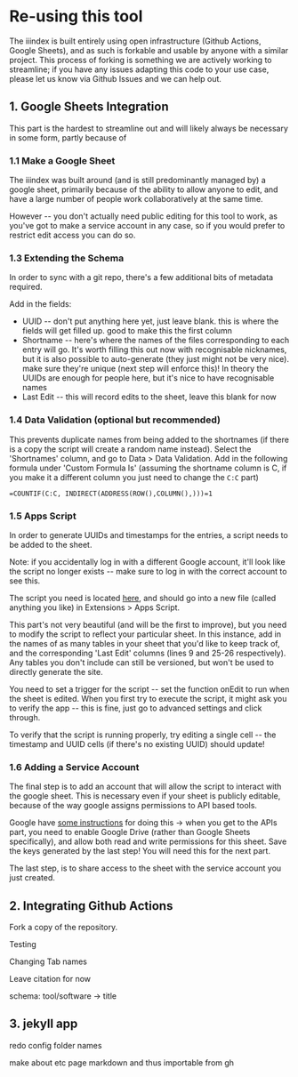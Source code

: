 # Re-using this tool

The iiindex is built entirely using open infrastructure (Github Actions, Google Sheets), and as such is forkable and usable by anyone with a similar project. This process of forking is something we are actively working to streamline; if you have any issues adapting this code to your use case, please let us know via Github Issues and we can help out.

## 1. Google Sheets Integration

This part is the hardest to streamline out and will likely always be necessary in some form, partly because of

### 1.1 Make a Google Sheet

The iiindex was built around (and is still predominantly managed by) a google sheet, primarily because of the ability to allow anyone to edit, and have a large number of people work collaboratively at the same time.

However -- you don't actually need public editing for this tool to work, as you've got to make a service account in any case, so if you would prefer to restrict edit access you can do so. 

### 1.3 Extending the Schema

In order to sync with a git repo, there's a few additional bits of metadata required.

Add in the fields:

- UUID -- don't put anything here yet, just leave blank. this is where the fields will get filled up. good to make this the first column
- Shortname -- here's where the names of the files corresponding to each entry will go. It's worth filling this out now with recognisable nicknames, but it is also possible to auto-generate (they just might not be very nice). make sure they're unique (next step will enforce this)! In theory the UUIDs are enough for people here, but it's nice to have recognisable names
- Last Edit -- this will record edits to the sheet, leave this blank for now

### 1.4 Data Validation (optional but recommended)

This prevents duplicate names from being added to the shortnames (if there is a copy the script will create a random name instead). Select the 'Shortnames' column, and go to Data > Data Validation. Add in the following formula under 'Custom Formula Is' (assuming the shortname column is C, if you make it a different column you just need to change the `C:C` part)

```
=COUNTIF(C:C, INDIRECT(ADDRESS(ROW(),COLUMN(),)))=1
```

### 1.5 Apps Script

In order to generate UUIDs and timestamps for the entries, a script needs to be added to the sheet.

Note: if you accidentally log in with a different Google account, it'll look like the script no longer exists -- make sure to log in with the correct account to see this.

The script you need is located [here](https://github.com/Innovation-Information-Initiative/Open-Innovation-Dataset-Index/blob/main/scripts/sheets_script/generate_uuid.gs), and should go into a new file (called anything you like) in Extensions > Apps Script.

This part's not very beautiful (and will be the first to improve), but you need to modify the script to reflect your particular sheet. In this instance, add in the names of as many tables in your sheet that you'd like to keep track of, and the corresponding 'Last Edit' columns (lines 9 and 25-26 respectively). Any tables you don't include can still be versioned, but won't be used to directly generate the site.

You need to set a trigger for the script -- set the function onEdit to run when the sheet is edited. When you first try to execute the script, it might ask you to verify the app -- this is fine, just go to advanced settings and click through.

To verify that the script is running properly, try editing a single cell -- the timestamp and UUID cells (if there's no existing UUID) should update!

### 1.6 Adding a Service Account

The final step is to add an account that will allow the script to interact with the google sheet. This is necessary even if your sheet is publicly editable, because of the way google assigns permissions to API based tools.

Google have [some instructions](https://support.google.com/a/answer/7378726?hl=en) for doing this -> when you get to the APIs part, you need to enable Google Drive (rather than Google Sheets specifically), and allow both read and write permissions for this sheet. Save the keys generated by the last step! You will need this for the next part.

The last step, is to share access to the sheet with the service account you just created.

## 2. Integrating Github Actions

Fork a copy of the repository. 

Testing

Changing Tab names

Leave citation for now

schema: tool/software -> title

## 3. jekyll app

redo config folder names

make about etc page markdown and thus importable from gh